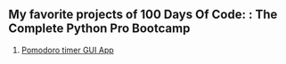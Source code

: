 ## My favorite projects of 100 Days Of Code: : The Complete Python Pro Bootcamp

1. [Pomodoro timer GUI App](Pomodoro_timer)
